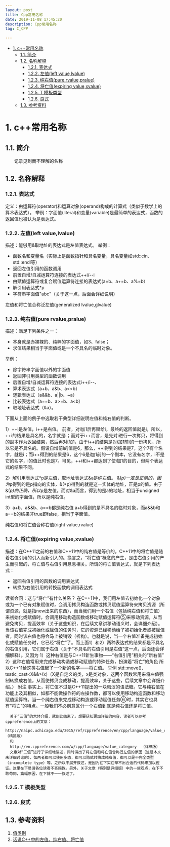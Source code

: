 ```yaml
---
layout: post
title: Cpp常用名称
date: 2019-11-08 17:45:20
description: Cpp常用名称
tag: C_CPP

---
```


- [1. c++常用名称](#1-c%e5%b8%b8%e7%94%a8%e5%90%8d%e7%a7%b0)
  - [1.1. 简介](#11-%e7%ae%80%e4%bb%8b)
  - [1.2. 名称解释](#12-%e5%90%8d%e7%a7%b0%e8%a7%a3%e9%87%8a)
    - [1.2.1. 表达式](#121-%e8%a1%a8%e8%be%be%e5%bc%8f)
    - [1.2.2. 左值(left value,lvalue)](#122-%e5%b7%a6%e5%80%bcleft-valuelvalue)
    - [1.2.3. 纯右值(pure rvalue,pralue)](#123-%e7%ba%af%e5%8f%b3%e5%80%bcpure-rvaluepralue)
    - [1.2.4. 将亡值(expiring value,xvalue)](#124-%e5%b0%86%e4%ba%a1%e5%80%bcexpiring-valuexvalue)
    - [1.2.5. T 模板类型](#125-t-%e6%a8%a1%e6%9d%bf%e7%b1%bb%e5%9e%8b)
    - [1.2.6. 良式](#126-%e8%89%af%e5%bc%8f)
  - [1.3. 参考资料](#13-%e5%8f%82%e8%80%83%e8%b5%84%e6%96%99)

# 1. c++常用名称

## 1.1. 简介

&emsp;&emsp;记录见到而不理解的名称

## 1.2. 名称解释

### 1.2.1. 表达式

定义：由运算符(operator)和运算对象(operand)构成的计算式（类似于数学上的算术表达式）。
举例：字面值(literal)和变量(variable)是最简单的表达式，函数的返回值也被认为是表达式。

### 1.2.2. 左值(left value,lvalue)

描述：能够用&取地址的表达式是左值表达式。
举例：

- 函数名和变量名（实际上是函数指针和具名变量，具名变量如std::cin、std::endl等）
- 返回左值引用的函数调用
- 前置自增/自减运算符连接的表达式++i/--i
- 由赋值运算符或复合赋值运算符连接的表达式(a=b、a+=b、a%=b）
- 解引用表达式*p
- 字符串字面值"abc"（关于这一点，后面会详细说明）

左值和将亡值合称泛左值(generalized lvalue,glvalue)

### 1.2.3. 纯右值(pure rvalue,pralue)

描述：满足下列条件之一：

- 本身就是赤裸裸的、纯粹的字面值，如3、false；
- 求值结果相当于字面值或是一个不具名的临时对象。

举例：

- 除字符串字面值以外的字面值
- 返回非引用类型的函数调用
- 后置自增/自减运算符连接的表达式i++/i--、
- 算术表达式（a+b、a&b、a<<b）
- 逻辑表达式（a&&b、a||b、~a）
- 比较表达式（a==b、a>=b、a<b）
- 取地址表达式（&a）。

下面从上面的例子中选取若干典型详细说明左值和纯右值的判断。

1）++i是左值，i++是右值。
    前者，对i加1后再赋给i，最终的返回值就是i，所以，++i的结果是具名的，名字就是i；而对于i++而言，是先对i进行一次拷贝，将得到的副本作为返回结果，然后再对i加1，由于i++的结果是对i加1前i的一份拷贝，所以它是不具名的。假设自增前i的值是6，那么，++i得到的结果是7，这个7有个名字，就是i；而i++得到的结果是6，这个6是i加1前的一个副本，它没有名字，i不是它的名字，i的值此时也是7。可见，++i和i++都达到了使i加1的目的，但两个表达式的结果不同。

2）解引用表达式*p是左值，取地址表达式&a是纯右值。
    &(*p)一定是正确的，因为*p得到的是p指向的实体，&(*p)得到的就是这一实体的地址，正是p的值。由于&(*p)的正确，所以*p是左值。而对&a而言，得到的是a的地址，相当于unsigned int型的字面值，所以是纯右值。

3）a+b、a&&b、a==b都是纯右值
    a+b得到的是不具名的临时对象，而a&&b和a==b的结果非true即false，相当于字面值。

纯右值和将亡值合称右值(right value,rvalue)

### 1.2.4. 将亡值(expiring value,xvalue)

描述：在C++11之前的右值和C++11中的纯右值是等价的。C++11中的将亡值是随着右值引用的引入而新引入的。换言之，“将亡值”概念的产生，是由右值引用的产生而引起的，将亡值与右值引用息息相关。所谓的将亡值表达式，就是下列表达式：

- 返回右值引用的函数的调用表达式
- 转换为右值引用的转换函数的调用表达式

读者会问：这与“将亡”有什么关系？
    在C++11中，我们用左值去初始化一个对象或为一个已有对象赋值时，会调用拷贝构造函数或拷贝赋值运算符来拷贝资源（所谓资源，就是指new出来的东西），而当我们用一个右值（包括纯右值和将亡值）来初始化或赋值时，会调用移动构造函数或移动赋值运算符⑤来移动资源，从而避免拷贝，提高效率（关于这些知识，在后续文章讲移动语义时，会详细介绍）。当该右值完成初始化或赋值的任务时，它的资源已经移动给了被初始化者或被赋值者，同时该右值也将会马上被销毁（析构）。也就是说，当一个右值准备完成初始化或赋值任务时，它已经“将亡”了。而上面1）和2）两种表达式的结果都是不具名的右值引用，它们属于右值（关于“不具名的右值引用是右值”这一点，后面还会详细解释）。又因为
       1）这种右值是与C++11新生事物——“右值引用”相关的“新右值”
       2）这种右值常用来完成移动构造或移动赋值的特殊任务，扮演着“将亡”的角色
       所以C++11给这类右值起了一个新的名字——将亡值。
举例
       std::move()、tsatic_cast<X&&>(x)（X是自定义的类，x是类对象，这两个函数常用来将左值强制转换成右值，从而使拷贝变成移动，提高效率，关于这些，后续文章中会详细介绍。）
附注
      事实上，将亡值不过是C++11提出的一块晦涩的语法糖。它与纯右值在功能上及其相似，如都不能做操作符的左操作数，都可以使用移动构造函数和移动赋值运算符。当一个纯右值来完成移动构造或移动赋值任务⑥时，其实它也具有“将亡”的特点。一般我们不必刻意区分一个右值到底是纯右值还是将亡值。  

      关于“三值”的大体介绍，就到此结束了。想要获知更加详细的内容，读者可以参考cppreference上的文章：
      http://naipc.uchicago.edu/2015/ref/cppreference/en/cpp/language/value_category.html （精简版）  
      和
      http://en.cppreference.com/w/cpp/language/value_category  （详细版）
      文章对“三值”进行了详细地讲述，同时讲出了将左值和将亡值合称泛左值的原因（这是本文未详细讨论的），如两者都可以使用多态，都可以隐式转换成纯右值，都可以是不完全类型（incomplete type）等。之所以不展开叙述，是因为在下实在举不出合适的代码来加以佐证。这里在下恳请各位读者不吝赐教。另外，关于文章（特别是详细版）中的一些观点，在下不敢苟同，篇幅原因，在下就不一一叙述了。

### 1.2.5. T 模板类型

### 1.2.6. 良式

## 1.3. 参考资料

1. [值类别](https://zh.cppreference.com/w/cpp/language/value_category)
2. [话说C++中的左值、纯右值、将亡值](https://www.cnblogs.com/zpcdbky/p/5275959.html)
